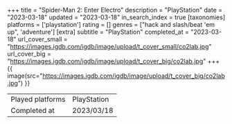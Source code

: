 +++
title = "Spider-Man 2: Enter Electro"
description = "PlayStation"
date = "2023-03-18"
updated = "2023-03-18"
in_search_index = true
[taxonomies]
platforms = ['playstation']
rating = []
genres = ["hack and slash/beat 'em up", 'adventure']
[extra]
subtitle = "PlayStation"
completed_at = "2023-03-18"
url_cover_small = "https://images.igdb.com/igdb/image/upload/t_cover_small/co2lab.jpg"
url_cover_big = "https://images.igdb.com/igdb/image/upload/t_cover_big/co2lab.jpg"
+++
{{ image(src="https://images.igdb.com/igdb/image/upload/t_cover_big/co2lab.jpg") }}

|              |            |
| ------------ | ---------- |
| Played platforms    | PlayStation |
| Completed at | 2023/03/18 |

